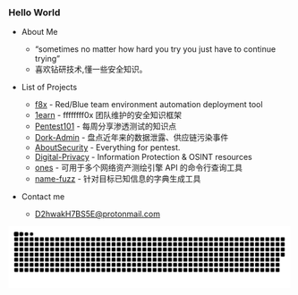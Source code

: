 ### Hello World

- About Me
  - “sometimes no matter how hard you try you just have to continue trying”
  - 喜欢钻研技术,懂一些安全知识。
- List of Projects
  - [f8x](https://github.com/ffffffff0x/f8x) - Red/Blue team environment automation deployment tool
  - [1earn](https://github.com/No-Github/1earn) - ffffffff0x 团队维护的安全知识框架
  - [Pentest101](https://github.com/ffffffff0x/Pentest101) - 每周分享渗透测试的知识点
  - [Dork-Admin](https://github.com/ffffffff0x/Dork-Admin) - 盘点近年来的数据泄露、供应链污染事件
  - [AboutSecurity](https://github.com/ffffffff0x/AboutSecurity) - Everything for pentest.
  - [Digital-Privacy](https://github.com/ffffffff0x/Digital-Privacy) - Information Protection & OSINT resources
  - [ones](https://github.com/ffffffff0x/ones) - 可用于多个网络资产测绘引擎 API 的命令行查询工具
  - [name-fuzz](https://github.com/ffffffff0x/name-fuzz) - 针对目标已知信息的字典生成工具

- Contact me
  - D2hwakH7BS5E@protonmail.com

![github contribution grid snake animation](https://raw.githubusercontent.com/No-Github/No-Github/output/github-contribution-grid-snake.svg)
